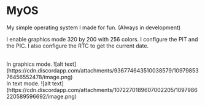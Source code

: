 # MyOS
My simple operating system I made for fun.
(Always in development)

I enable graphics mode 320 by 200 with 256 colors.
I configure the PIT and the PIC.
I also configure the RTC to get the current date.

<br>
In graphics mode.
![alt text](https://cdn.discordapp.com/attachments/936774643510038579/1097985376456552478/image.png)

<br>
In text mode.
![alt text](https://cdn.discordapp.com/attachments/1072270189607002205/1097986220589596692/image.png)
